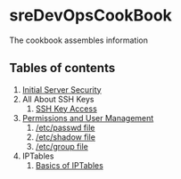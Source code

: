 # sreDevOpsCookBook
The cookbook assembles information

## Tables of contents

1. [Initial Server Security](https://github.com/sandeep2400/sreDevOpsCookBook/blob/master/Initial%20Server%20Security.md)
1. All About SSH Keys
	1. [SSH Key Access](https://github.com/sandeep2400/sreDevOpsCookBook/blob/master/SSH%20Key%20Access.md) 
1. [Permissions and User Management](https://github.com/sandeep2400/sreDevOpsCookBook/blob/master/Permissions%20and%20User%20Management.md)
	1. [/etc/passwd file](https://github.com/sandeep2400/sreDevOpsCookBook/blob/master/The%20etc_passwd%20File%20Format.md)
	1. [/etc/shadow file](https://github.com/sandeep2400/sreDevOpsCookBook/blob/master/The%20:etc:shadow%20file.md)
	1. [/etc/group file](https://github.com/sandeep2400/sreDevOpsCookBook/blob/master/The%20:etc:group%20file.md)
1. IPTables
	1. [Basics of IPTables](https://github.com/sandeep2400/sreDevOpsCookBook/blob/master/Basics%20of%20IPTables.md) 
